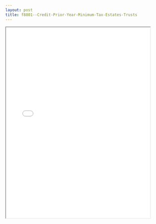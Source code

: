 ```yaml
---
layout: post
title: f8801--Credit-Prior-Year-Minimum-Tax-Estates-Trusts
---
```


<div class="pdf-container">
<iframe src="/ea/assets/pdfs/f8801--Credit-Prior-Year-Minimum-Tax-Estates-Trusts.pdf" height="600" width="90%" allowFullScreen="true"></iframe>
</div>

